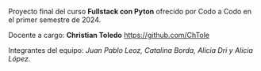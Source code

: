 Proyecto final del curso **Fullstack con Pyton** ofrecido por Codo a Codo en el primer semestre de 2024. 

Docente a cargo: **Christian Toledo** https://github.com/ChTole

Integrantes del equipo: *Juan Pablo Leoz, Catalina Borda, Alicia Dri y Alicia López.*


